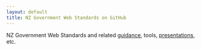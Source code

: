 ```yaml
---
layout: default
title: NZ Government Web Standards on GitHub
---
```


NZ Government Web Standards and related [guidance](guidance/), tools, [presentations](presentations/), etc.
